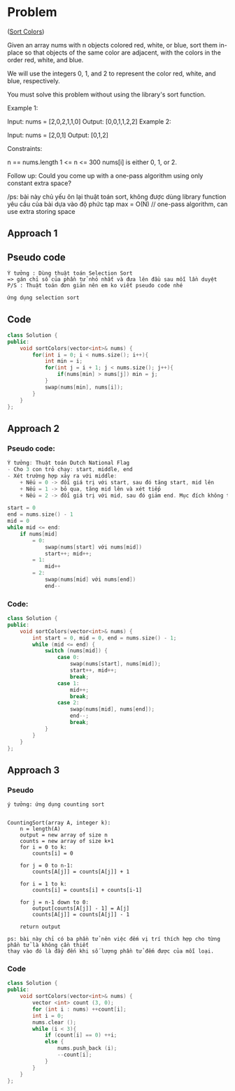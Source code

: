 # Problem
([Sort Colors](https://leetcode.com/problems/sort-colors/description/))

Given an array nums with n objects colored red, white, or blue, sort them in-place so that objects of the same color are adjacent, with the colors in the order red, white, and blue.

We will use the integers 0, 1, and 2 to represent the color red, white, and blue, respectively.

You must solve this problem without using the library's sort function.

 

Example 1:

Input: nums = [2,0,2,1,1,0]
Output: [0,0,1,1,2,2]
Example 2:

Input: nums = [2,0,1]
Output: [0,1,2]
 

Constraints:

n == nums.length
1 <= n <= 300
nums[i] is either 0, 1, or 2.
 

Follow up: Could you come up with a one-pass algorithm using only constant extra space?

/ps: bài này chủ yếu ôn lại thuật toán sort, không được dùng library function
yêu cầu của bài dựa vào độ phức tạp max = O(N) // one-pass algorithm, can use extra storing space
## Approach 1

## Pseudo code

```
Ý tưởng : Dùng thuật toán Selection Sort
=> gán chỉ số của phần tử nhỏ nhất và đưa lên đầu sau mỗi lần duyệt
P/S : Thuật toán đơn giản nên em ko viết pseudo code nhé

ứng dụng selection sort

```
## Code

```cpp
class Solution {
public:
    void sortColors(vector<int>& nums) {
        for(int i = 0; i < nums.size(); i++){
            int min = i;
            for(int j = i + 1; j < nums.size(); j++){
                if(nums[min] > nums[j]) min = j; 
            }
            swap(nums[min], nums[i]);
        }
    }
};

```

## Approach 2

### Pseudo code:

```cpp
Ý tưởng: Thuật toán Dutch National Flag
- Cho 3 con trỏ chạy: start, middle, end
- Xét trường hợp xảy ra với middle:
    + Nếu = 0 -> đổi giá trị với start, sau đó tăng start, mid lên
    + Nếu = 1 -> bỏ qua, tăng mid lên và xét tiếp
    + Nếu = 2 -> đổi giá trị với mid, sau đó giảm end. Mục đích không tăng middle để cho end đi tới giá trị != 2 để lấy giá trị 2 của middle thay vào chỗ end != 2

start = 0
end = nums.size() - 1
mid = 0
while mid <= end:
    if nums[mid]
        = 0:
            swap(nums[start] với nums[mid])
            start++; mid++;
        = 1:
            mid++
        = 2:
            swap(nums[mid] với nums[end])
            end--
```
### Code:
```cpp
class Solution {
public:
    void sortColors(vector<int>& nums) {
        int start = 0, mid = 0, end = nums.size() - 1;
        while (mid <= end) {
            switch (nums[mid]) {
                case 0:
                    swap(nums[start], nums[mid]);
                    start++, mid++;
                    break;
                case 1:
                    mid++;
                    break;
                case 2:
                    swap(nums[mid], nums[end]);
                    end--;
                    break;
            }
        }
    }
};
```

## Approach 3
### Pseudo
```
ý tưởng: ứng dụng counting sort


CountingSort(array A, integer k):
    n = length(A)
    output = new array of size n
    counts = new array of size k+1
    for i = 0 to k:
        counts[i] = 0

    for j = 0 to n-1:
        counts[A[j]] = counts[A[j]] + 1

    for i = 1 to k:
        counts[i] = counts[i] + counts[i-1]

    for j = n-1 down to 0:
        output[counts[A[j]] - 1] = A[j]
        counts[A[j]] = counts[A[j]] - 1

    return output

ps: bài này chỉ có ba phần tử nên việc đếm vị trí thích hợp cho từng phần tử là không cần thiết
thay vào đó là đẩy đến khi số lượng phần tử đếm được của mỗi loại.
```

### Code
```cpp
class Solution {
public:
    void sortColors(vector<int>& nums) {
        vector <int> count (3, 0);
        for (int i : nums) ++count[i];
        int i = 0;
        nums.clear ();
        while (i < 3){
            if (count[i] == 0) ++i;
            else {
                nums.push_back (i);
                --count[i];
            }
        }
    }
};

